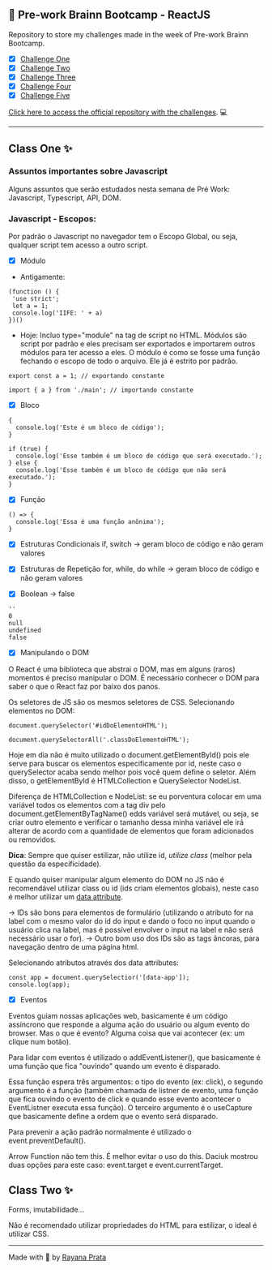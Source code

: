 ## 🌈 Pre-work Brainn Bootcamp - ReactJS

Repository to store my challenges made in the week of Pre-work Brainn Bootcamp.

- [x] [Challenge One](https://github.com/rayanaprata/pre-work-bootcamp-ReactJS/blob/master/challengeOne)
- [x] [Challenge Two](https://github.com/rayanaprata/pre-work-bootcamp-ReactJS/tree/master/challengeTwo)
- [x] [Challenge Three](https://github.com/rayanaprata/pre-work-bootcamp-ReactJS/tree/master/challengeThree)
- [x] [Challenge Four](https://github.com/rayanaprata/pre-work-bootcamp-ReactJS/tree/master/challengeFour)
- [x] [Challenge Five](https://github.com/rayanaprata/pre-work-bootcamp-ReactJS/tree/master/challengeFive)

[Click here to access the official repository with the challenges](https://github.com/brainnco/desafios-pre-work-b-academy). 💻

---

## Class One ✨

### Assuntos importantes sobre Javascript

Alguns assuntos que serão estudados nesta semana de Pré Work: Javascript, Typescript, API, DOM.

### Javascript - Escopos:

Por padrão o Javascript no navegador tem o Escopo Global, ou seja, qualquer script tem acesso a outro script.

- [x] Módulo

- Antigamente:

```
(function () {
 'use strict';
 let a = 1;
 console.log('IIFE: ' + a)
})()
```

- Hoje:
  Incluo type="module" na tag de script no HTML. Módulos são script por padrão e eles precisam ser exportados e importarem outros módulos para ter acesso a eles. O módulo é como se fosse uma função fechando o escopo de todo o arquivo. Ele já é estrito por padrão.

```
export const a = 1; // exportando constante
```

```
import { a } from './main'; // importando constante
```

- [x] Bloco

```
{
  console.log('Este é um bloco de código');
}
```

```
if (true) {
  console.log('Esse também é um bloco de código que será executado.');
} else {
  console.log('Esse também é um bloco de código que não será executado.');
}
```

- [x] Função

```
() => {
  console.log('Essa é uma função anônima');
}
```

- [x] Estruturas Condicionais
      if, switch -> geram bloco de código e não geram valores

- [x] Estruturas de Repetição
      for, while, do while -> geram bloco de código e não geram valores

- [x] Boolean -> false

```
''
0
null
undefined
false
```

- [x] Manipulando o DOM

O React é uma biblioteca que abstrai o DOM, mas em alguns (raros) momentos é preciso manipular o DOM. É necessário conhecer o DOM para saber o que o React faz por baixo dos panos.

Os seletores de JS são os mesmos seletores de CSS.
Selecionando elementos no DOM:

````
document.querySelector('#idDoElementoHTML');

document.querySelectorAll('.classDoElementoHTML');
````

Hoje em dia não é muito utilizado o document.getElementById() pois ele serve para buscar os elementos especificamente por id, neste caso o querySelector acaba sendo melhor pois você quem define o seletor. Além disso, o getElementById é HTMLCollection e QuerySelector NodeList.

Diferença de HTMLCollection e NodeList: se eu porventura colocar em uma variável todos os elementos com a tag div pelo document.getElementByTagName() edds variável será mutável, ou seja, se criar outro elemento e verificar o tamanho dessa minha variável ele irá alterar de acordo com a quantidade de elementos que foram adicionados ou removidos.

**Dica**: Sempre que quiser estilizar, não utilize id, *utilize class* (melhor pela questão da especificidade). 

E quando quiser manipular algum elemento do DOM no JS não é recomendável utilizar class ou id (ids criam elementos globais), neste caso é melhor utilizar um [data attribute](https://developer.mozilla.org/pt-BR/docs/Learn/HTML/Howto/Use_data_attributes).

→ IDs são bons para elementos de formulário (utilizando o atributo for na label com o mesmo valor do id do input e dando o foco no input quando o usuário clica na label, mas é possível envolver o input na label e não será necessário usar o for).
→ Outro bom uso dos IDs são as tags âncoras, para navegação dentro de uma página html.

Selecionando atributos através dos data attributes:

````
const app = document.querySelectior('[data-app']);
console.log(app);
````

- [x] Eventos

Eventos guiam nossas aplicações web, basicamente é um código assíncrono que responde a alguma ação do usuário ou algum evento do browser. Mas o que é evento? Alguma coisa que vai acontecer (ex: um clique num botão).

Para lidar com eventos é utilizado o addEventListener(), que basicamente é uma função que fica "ouvindo" quando um evento é disparado. 

Essa função espera três argumentos: o tipo do evento (ex: click), o segundo argumento é a função (também chamada de listner de evento, uma função que fica ouvindo o evento de click e quando esse evento acontecer o EventListner executa essa função). O terceiro argumento é o useCapture que basicamente define a ordem que o evento será disparado.

Para prevenir a ação padrão normalmente é utilizado o event.preventDefault().

Arrow Function não tem this. É melhor evitar o uso do this. 
Daciuk mostrou duas opções para este caso: event.target e event.currentTarget.

## Class Two ✨

Forms, imutabilidade...

Não é recomendado utilizar propriedades do HTML para estilizar, o ideal é utilizar CSS.

---

Made with 🤍 by [Rayana Prata](https://www.linkedin.com/in/rayanaprata/)

